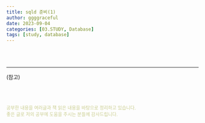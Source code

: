 ```yaml
---
title: sqld 준비(1)
author: ggggraceful
date: 2023-09-04
categories: [03.STUDY, Database]
tags: [study, database]
---
```


<br/>
<br/>









---

(참고)

<br/>
<br/>

<span style="font-size: 12px; color:  #cbce91"> 공부한 내용을 여러글과 책 읽은 내용을 바탕으로 정리하고 있습니다.</span>  
<span style="font-size: 12px; color:  #cbce91"> 좋은 글로 저의 공부에 도움을 주시는 분들께 감사드립니다. </span>


